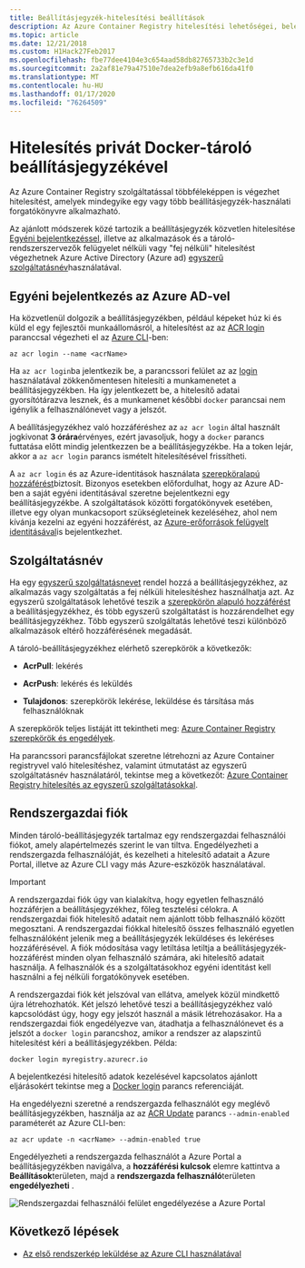```yaml
---
title: Beállításjegyzék-hitelesítési beállítások
description: Az Azure Container Registry hitelesítési lehetőségei, beleértve a Azure Active Directory identitással való bejelentkezést, az egyszerű szolgáltatásnév használatát és a nem kötelező rendszergazdai hitelesítő adatok használatát.
ms.topic: article
ms.date: 12/21/2018
ms.custom: H1Hack27Feb2017
ms.openlocfilehash: fbe77dee4104e3c654aad58db82765733b2c3e1d
ms.sourcegitcommit: 2a2af81e79a47510e7dea2efb9a8efb616da41f0
ms.translationtype: MT
ms.contentlocale: hu-HU
ms.lasthandoff: 01/17/2020
ms.locfileid: "76264509"
---
```

# <a name="authenticate-with-a-private-docker-container-registry"></a>Hitelesítés privát Docker-tároló beállításjegyzékével

Az Azure Container Registry szolgáltatással többféleképpen is végezhet hitelesítést, amelyek mindegyike egy vagy több beállításjegyzék-használati forgatókönyvre alkalmazható.

Az ajánlott módszerek közé tartozik a beállításjegyzék közvetlen hitelesítése [Egyéni bejelentkezéssel](#individual-login-with-azure-ad), illetve az alkalmazások és a tároló-rendszerszervezők felügyelet nélküli vagy "fej nélküli" hitelesítést végezhetnek Azure Active Directory (Azure ad) [egyszerű szolgáltatásnév](#service-principal)használatával.

## <a name="individual-login-with-azure-ad"></a>Egyéni bejelentkezés az Azure AD-vel

Ha közvetlenül dolgozik a beállításjegyzékben, például képeket húz ki és küld el egy fejlesztői munkaállomásról, a hitelesítést az az [ACR login](/cli/azure/acr?view=azure-cli-latest#az-acr-login) paranccsal végezheti el az [Azure CLI](/cli/azure/install-azure-cli)-ben:

```azurecli
az acr login --name <acrName>
```

Ha `az acr login`ba jelentkezik be, a parancssori felület az az [login](/cli/azure/reference-index#az-login) használatával zökkenőmentesen hitelesíti a munkamenetet a beállításjegyzékben. Ha így jelentkezett be, a hitelesítő adatai gyorsítótárazva lesznek, és a munkamenet későbbi `docker` parancsai nem igénylik a felhasználónevet vagy a jelszót. 

A beállításjegyzékhez való hozzáféréshez az `az acr login` által használt jogkivonat **3 órára**érvényes, ezért javasoljuk, hogy a `docker` parancs futtatása előtt mindig jelentkezzen be a beállításjegyzékbe. Ha a token lejár, akkor a `az acr login` parancs ismételt hitelesítésével frissítheti. 

A `az acr login` és az Azure-identitások használata [szerepköralapú hozzáférést](../role-based-access-control/role-assignments-portal.md)biztosít. Bizonyos esetekben előfordulhat, hogy az Azure AD-ben a saját egyéni identitásával szeretne bejelentkezni egy beállításjegyzékbe. A szolgáltatások közötti forgatókönyvek esetében, illetve egy olyan munkacsoport szükségleteinek kezeléséhez, ahol nem kívánja kezelni az egyéni hozzáférést, az [Azure-erőforrások felügyelt identitásával](container-registry-authentication-managed-identity.md)is bejelentkezhet.

## <a name="service-principal"></a>Szolgáltatásnév

Ha egy [egyszerű szolgáltatásnevet](../active-directory/develop/app-objects-and-service-principals.md) rendel hozzá a beállításjegyzékhez, az alkalmazás vagy szolgáltatás a fej nélküli hitelesítéshez használhatja azt. Az egyszerű szolgáltatások lehetővé teszik a [szerepkörön alapuló hozzáférést](../role-based-access-control/role-assignments-portal.md) a beállításjegyzékhez, és több egyszerű szolgáltatást is hozzárendelhet egy beállításjegyzékhez. Több egyszerű szolgáltatás lehetővé teszi különböző alkalmazások eltérő hozzáférésének megadását.

A tároló-beállításjegyzékhez elérhető szerepkörök a következők:

* **AcrPull**: lekérés

* **AcrPush**: lekérés és leküldés

* **Tulajdonos**: szerepkörök lekérése, leküldése és társítása más felhasználóknak

A szerepkörök teljes listáját itt tekintheti meg: [Azure Container Registry szerepkörök és engedélyek](container-registry-roles.md).

Ha parancssori parancsfájlokat szeretne létrehozni az Azure Container registryvel való hitelesítéshez, valamint útmutatást az egyszerű szolgáltatásnév használatáról, tekintse meg a következőt: [Azure Container Registry hitelesítés az egyszerű szolgáltatásokkal](container-registry-auth-service-principal.md).

## <a name="admin-account"></a>Rendszergazdai fiók

Minden tároló-beállításjegyzék tartalmaz egy rendszergazdai felhasználói fiókot, amely alapértelmezés szerint le van tiltva. Engedélyezheti a rendszergazda felhasználóját, és kezelheti a hitelesítő adatait a Azure Portal, illetve az Azure CLI vagy más Azure-eszközök használatával.

> [!IMPORTANT]
> A rendszergazdai fiók úgy van kialakítva, hogy egyetlen felhasználó hozzáférjen a beállításjegyzékhez, főleg tesztelési célokra. A rendszergazdai fiók hitelesítő adatait nem ajánlott több felhasználó között megosztani. A rendszergazdai fiókkal hitelesítő összes felhasználó egyetlen felhasználóként jelenik meg a beállításjegyzék leküldéses és lekéréses hozzáférésével. A fiók módosítása vagy letiltása letiltja a beállításjegyzék-hozzáférést minden olyan felhasználó számára, aki hitelesítő adatait használja. A felhasználók és a szolgáltatásokhoz egyéni identitást kell használni a fej nélküli forgatókönyvek esetében.
>

A rendszergazdai fiók két jelszóval van ellátva, amelyek közül mindkettő újra létrehozhatók. Két jelszó lehetővé teszi a beállításjegyzékhez való kapcsolódást úgy, hogy egy jelszót használ a másik létrehozásakor. Ha a rendszergazdai fiók engedélyezve van, átadhatja a felhasználónevet és a jelszót a `docker login` parancshoz, amikor a rendszer az alapszintű hitelesítést kéri a beállításjegyzékben. Példa:

```
docker login myregistry.azurecr.io 
```

A bejelentkezési hitelesítő adatok kezelésével kapcsolatos ajánlott eljárásokért tekintse meg a [Docker login](https://docs.docker.com/engine/reference/commandline/login/) parancs referenciáját.

Ha engedélyezni szeretné a rendszergazda felhasználót egy meglévő beállításjegyzékben, használja az az [ACR Update](/cli/azure/acr?view=azure-cli-latest#az-acr-update) parancs `--admin-enabled` paraméterét az Azure CLI-ben:

```azurecli
az acr update -n <acrName> --admin-enabled true
```

Engedélyezheti a rendszergazda felhasználót a Azure Portal a beállításjegyzékben navigálva, a **hozzáférési kulcsok** elemre kattintva a **Beállítások**területen, majd a **rendszergazda felhasználó**területen **engedélyezheti** .

![Rendszergazdai felhasználói felület engedélyezése a Azure Portal][auth-portal-01]

## <a name="next-steps"></a>Következő lépések

* [Az első rendszerkép leküldése az Azure CLI használatával](container-registry-get-started-azure-cli.md)

<!-- IMAGES -->
[auth-portal-01]: ./media/container-registry-authentication/auth-portal-01.png
